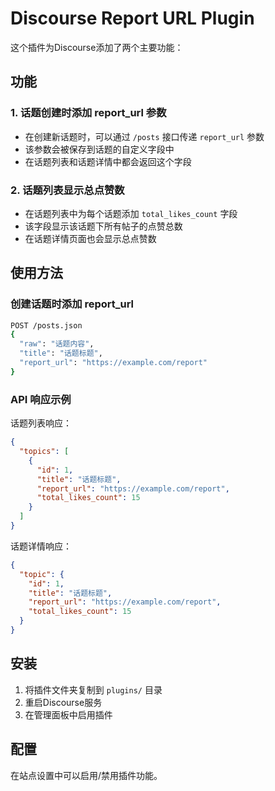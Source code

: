 # Discourse Report URL Plugin

这个插件为Discourse添加了两个主要功能：

## 功能

### 1. 话题创建时添加 report_url 参数

- 在创建新话题时，可以通过 `/posts` 接口传递 `report_url` 参数
- 该参数会被保存到话题的自定义字段中
- 在话题列表和话题详情中都会返回这个字段

### 2. 话题列表显示总点赞数

- 在话题列表中为每个话题添加 `total_likes_count` 字段
- 该字段显示该话题下所有帖子的点赞总数
- 在话题详情页面也会显示总点赞数

## 使用方法

### 创建话题时添加 report_url

```bash
POST /posts.json
{
  "raw": "话题内容",
  "title": "话题标题",
  "report_url": "https://example.com/report"
}
```

### API 响应示例

话题列表响应：
```json
{
  "topics": [
    {
      "id": 1,
      "title": "话题标题",
      "report_url": "https://example.com/report",
      "total_likes_count": 15
    }
  ]
}
```

话题详情响应：
```json
{
  "topic": {
    "id": 1,
    "title": "话题标题",
    "report_url": "https://example.com/report",
    "total_likes_count": 15
  }
}
```

## 安装

1. 将插件文件夹复制到 `plugins/` 目录
2. 重启Discourse服务
3. 在管理面板中启用插件

## 配置

在站点设置中可以启用/禁用插件功能。 